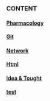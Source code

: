 ### CONTENT
#### [Pharmacology](/pharmacology/pharmacology.html)
#### [Git](/learngit/learngit.html)
#### [Network](/network/network.html)
#### [Html](/html/html.html)
#### [Idea & Tought](/other/other.html)
#### [test](/learngit/summary_1.md)
